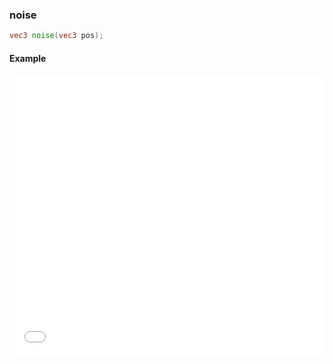 ### noise

```glsl
vec3 noise(vec3 pos);
```

#### Example
<iframe width="100%" height="450px" src="/sculpture/-Lc2XgeV6HwiYtVHSkq9?example=true&embed=true" frameborder="0"></iframe>